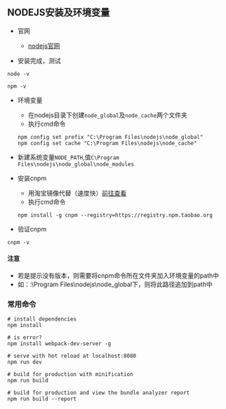 ## NODEJS安装及环境变量

* 官网
  + [nodejs官网](https://nodejs.org/en/)
  
  
* 安装完成，测试

```
node -v

npm -v
```

* 环境变量
  + 在nodejs目录下创建`node_global`及`node_cache`两个文件夹
  + 执行cmd命令
  
  ```
  npm config set prefix "C:\Program Files\nodejs\node_global"
  npm config set cache "C:\Program Files\nodejs\node_cache"
  ```

* 新建系统变量`NODE_PATH`,值`C\Program Files\nodejs\node_global\node_modules`

* 安装cnpm
  + 用淘宝镜像代替（速度快）[前往查看](https://npm.taobao.org/)
  + 执行cmd命令
  
  ```
  npm install -g cnpm --registry=https://registry.npm.taobao.org
  ```

* 验证cnpm

```
cnpm -v 
```

#### 注意
  + 若是提示没有版本，则需要将cnpm命令所在文件夹加入环境变量的path中
  + 如：:\Program Files\nodejs\node_global下，则将此路径追加到path中


### 常用命令

```
# install dependencies
npm install

# is error?
npm install webpack-dev-server -g

# serve with hot reload at localhost:8080
npm run dev

# build for production with minification
npm run build

# build for production and view the bundle analyzer report
npm run build --report
```
